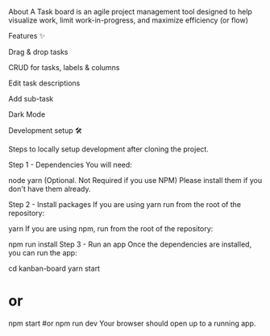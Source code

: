 About
A Task board is an agile project management tool designed to help visualize work, limit work-in-progress, and maximize efficiency (or flow)


Features ✨

Drag & drop tasks

CRUD for tasks, labels & columns

Edit task descriptions

Add sub-task

Dark Mode

Development setup 🛠

Steps to locally setup development after cloning the project.

Step 1 - Dependencies
You will need:

node
yarn (Optional. Not Required if you use NPM)
Please install them if you don't have them already.

Step 2 - Install packages
If you are using yarn run from the root of the repository:

yarn
If you are using npm, run from the root of the repository:

npm run install
Step 3 - Run an app
Once the dependencies are installed, you can run the app:

cd kanban-board
yarn start
# or
npm start
#or
npm run dev
Your browser should open up to a running app.
